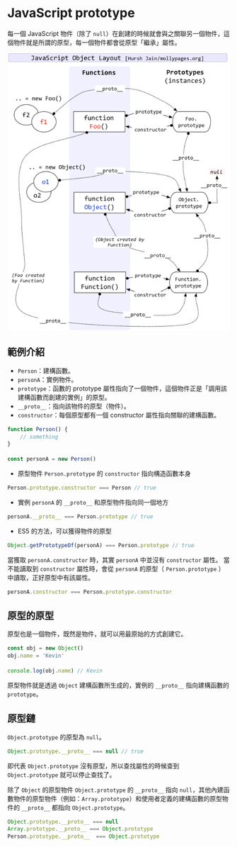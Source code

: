 # JavaScript prototype

每一個 JavaScript 物件（除了 `null`）在創建的時候就會與之關聯另一個物件，這個物件就是所謂的原型，每一個物件都會從原型「繼承」屬性。

![](../../.vitepress/images/js-prototype/JS-obj-layout.png)

## 範例介紹

* `Person`：建構函數。
* `personA`：實例物件。
* `prototype`：函數的 prototype 屬性指向了一個物件，這個物件正是「調用該建構函數而創建的實例」的原型。
* `__proto__`：指向該物件的原型（物件）。
* `constructor`：每個原型都有一個 constructor 屬性指向關聯的建構函數。


```javascript
function Person() {
    // something
}

const personA = new Person()
```

* 原型物件 `Person.prototype` 的 `constructor` 指向構造函數本身
```javascript
Person.prototype.constructor === Person // true
```
* 實例 `personA` 的 `__proto__` 和原型物件指向同一個地方
```javascript
personA.__proto__ === Person.prototype // true
```
* ES5 的方法，可以獲得物件的原型
```javascript
Object.getPrototypeOf(personA) === Person.prototype // true
```

當獲取 `personA.constructor` 時，其實 `personA` 中並沒有 `constructor` 屬性。
當不能讀取到 `constructor` 屬性時，會從 `personA` 的原型（ `Person.prototype` ）中讀取，正好原型中有該屬性。
```javascript
personA.constructor === Person.prototype.constructor
```



## 原型的原型

原型也是一個物件，既然是物件，就可以用最原始的方式創建它。
```javascript
const obj = new Object()
obj.name = 'Kevin'

console.log(obj.name) // Kevin
```
原型物件就是透過 `Object` 建構函數所生成的，實例的 `__proto__` 指向建構函數的 `prototype`。

## 原型鏈
`Object.prototype` 的原型為 `null`。
```javascript
Object.prototype.__proto__ === null // true
```

即代表 `Object.prototype` 沒有原型，所以查找屬性的時候查到 `Object.prototype` 就可以停止查找了。

除了 `Object` 的原型物件 `Object.prototype` 的 `__proto__` 指向 `null`，其他內建函數物件的原型物件（例如：`Array.prototype`）和使用者定義的建構函數的原型物件的 `__proto__` 都指向 `Object.prototype`。

```javascript
Object.prototype.__proto__ === null
Array.prototype.__proto__ === Object.prototype
Person.prototype.__proto__  === Object.prototype
```

